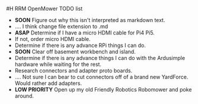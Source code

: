 #H RRM OpenMower TODO list

- __SOON__ Figure out why this isn't interpreted as markdown text.
- .... I think change file extension to .md
- __ASAP__ Determine if I have a micro HDMI cable for Pi4 Pi5.
- If not, order micro HDMI cable.
- Determine if there is any advance RPi things I can do.
- __SOON__ Clear off basement workbench and island.
- Determine if there is any advance things I can do with the Ardusimple hardware while waiting for the rest.
- Research connectors and adapter proto boards.
- .... Not sure I can bear to cut connectors off of a brand new YardForce.  Would rather add adapters.
- __LOW PRIORITY__ Open up my old Friendly Robotics Robomower and poke around.
